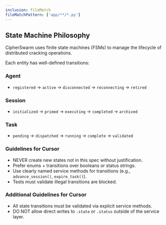 ```yaml
---
inclusion: fileMatch
fileMatchPattern: ['app/**/*.py']
---
```


## State Machine Philosophy

CipherSwarm uses finite state machines (FSMs) to manage the lifecycle of distributed cracking operations.

Each entity has well-defined transitions:

### Agent

- `registered` → `active` → `disconnected` → `reconnecting` → `retired`

### Session

- `initialized` → `primed` → `executing` → `completed` → `archived`

### Task

- `pending` → `dispatched` → `running` → `complete` → `validated`

### Guidelines for Cursor

- NEVER create new states not in this spec without justification.
- Prefer enums + transitions over booleans or status strings.
- Use clearly named service methods for transitions (e.g., `advance_session()`, `expire_task()`).
- Tests must validate illegal transitions are blocked.


### Additional Guidelines for Cursor

- All state transitions must be validated via explicit service methods.
- DO NOT allow direct writes to `.state` or `.status` outside of the service layer.
